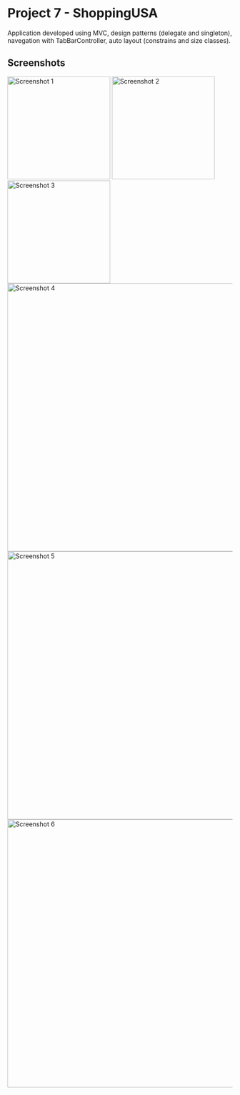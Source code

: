 # Project 7 - ShoppingUSA

Application developed using MVC, design patterns (delegate and singleton), navegation with TabBarController, auto layout (constrains and size classes).

## Screenshots

<img width="230" alt="Screenshot 1" src="https://github.com/luanmarcosdev/eric-swift-course/assets/128191866/195c116d-17fe-4c2f-9ff3-1ffd2d65ca66">
<img width="230" alt="Screenshot 2" src="https://github.com/luanmarcosdev/eric-swift-course/assets/128191866/5cb54682-c05d-4a78-b487-7acdd8efbbe9">
<img width="230" alt="Screenshot 3" src="https://github.com/luanmarcosdev/eric-swift-course/assets/128191866/3c14726a-5003-4049-ad93-bff1807c5775">
<img width="600" alt="Screenshot 4" src="https://github.com/luanmarcosdev/eric-swift-course/assets/128191866/24ba19b1-3acd-4527-97ab-eeb44fd96c88">
<img width="600" alt="Screenshot 5" src="https://github.com/luanmarcosdev/eric-swift-course/assets/128191866/2b52de6a-e9f6-4d3e-ae69-606a0be3c2e1">
<img width="600" alt="Screenshot 6" src="https://github.com/luanmarcosdev/eric-swift-course/assets/128191866/634d7e32-10d8-40a8-83fb-aa86d2980e9c">
